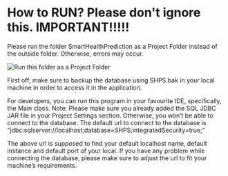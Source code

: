 # How to RUN? Please don't ignore this. IMPORTANT!!!!!

Please run the folder SmartHealthPrediction as a Project Folder instead of the outside folder. Otherwise, errors may occur.

<img src="https://i.imgur.com/I7KtBAS.jpeg" alt="Run this folder as a Project Folder" style="max-width:100%;" >

First off, make sure to backup the database using SHPS.bak in your local machine in order to access it in the application.

For developers, you can run this program in your favourite IDE, specifically, the Main class. Note: Please make sure you already added the SQL JDBC JAR file in your Project Settings section. Otherwise, you won’t be able to connect to the database.
The default url to connect to the database is 
“jdbc:sqlserver://localhost;database=SHPS;integratedSecurity=true;”

The above url is supposed to find your default localhost name, default instance and default port of your local. If you have any problem while connecting the database, please make sure to adjust the url to fit your machine’s requirements. 

